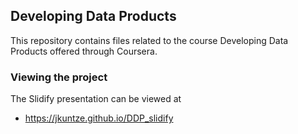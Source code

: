 ## Developing Data Products 

This repository contains files related to the course Developing Data Products offered through Coursera. 

### Viewing the project

The Slidify presentation can be viewed at
- https://jkuntze.github.io/DDP_slidify
